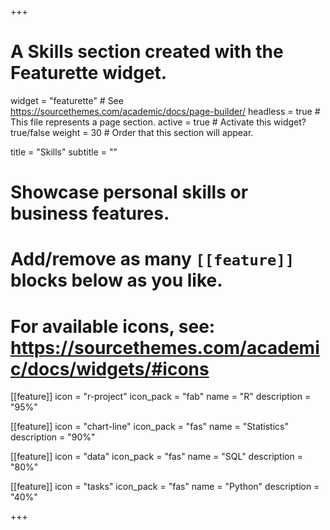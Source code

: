 +++
# A Skills section created with the Featurette widget.
widget = "featurette"  # See https://sourcethemes.com/academic/docs/page-builder/
headless = true  # This file represents a page section.
active = true  # Activate this widget? true/false
weight = 30  # Order that this section will appear.

title = "Skills"
subtitle = ""

# Showcase personal skills or business features.
#
# Add/remove as many `[[feature]]` blocks below as you like.
#
# For available icons, see: https://sourcethemes.com/academic/docs/widgets/#icons

[[feature]]
  icon = "r-project"
  icon_pack = "fab"
  name = "R"
  description = "95%"

[[feature]]
  icon = "chart-line"
  icon_pack = "fas"
  name = "Statistics"
  description = "90%"  

[[feature]]
  icon = "data"
  icon_pack = "fas"
  name = "SQL"
  description = "80%"

  [[feature]]
    icon = "tasks"
    icon_pack = "fas"
    name = "Python"
    description = "40%"

+++

